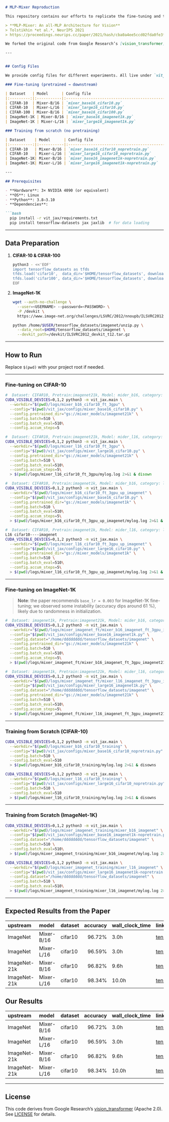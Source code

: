 ```markdown
# MLP-Mixer Reproduction

This repository contains our efforts to replicate the fine-tuning and training experiments of the **MLP-Mixer** architecture from the NeurIPS 2021 paper:

> **MLP-Mixer: An all-MLP Architecture for Vision**  
> Tolstikhin *et al.*, NeurIPS 2021  
> https://proceedings.neurips.cc/paper/2021/hash/cba0a4ee5ccd02fda0fe3f9a3e7b89fe-Abstract.html

We forked the original code from Google Research’s [vision_transformer](https://github.com/google-research/vision_transformer) and added configuration files to run **6 fine-tuning** and **4 training** experiments on CIFAR-10, CIFAR-100, and ImageNet-1K.

---


## Config Files

We provide config files for different experiments. All live under `vit_jax/configs/`.

### Fine-tuning (pretrained → downstream)

| Dataset   | Model      | Config file                                    |
|:---------:|:-----------|:-----------------------------------------------|
| CIFAR-10  | Mixer-B/16 | `mixer_base16_cifar10.py`                      |
| CIFAR-10  | Mixer-L/16 | `mixer_large16_cifar10.py`                     |
| CIFAR-100 | Mixer-B/16 | `mixer_base16_cifar100.py`                     |
| ImageNet-1K | Mixer-B/16 | `mixer_base16_imagenet1k.py`                  |
| ImageNet-1K | Mixer-L/16 | `mixer_large16_imagenet1k.py`                 |

### Training from scratch (no pretraining)

| Dataset    | Model      | Config file                                           |
|:----------:|:-----------|:------------------------------------------------------|
| CIFAR-10   | Mixer-B/16 | `mixer_base16_cifar10_nopretrain.py`                  |
| CIFAR-10   | Mixer-L/16 | `mixer_large16_cifar10_nopretrain.py`                 |
| ImageNet-1K| Mixer-B/16 | `mixer_base16_imagenet1k-nopretrain.py`               |
| ImageNet-1K| Mixer-L/16 | `mixer_large16_imagenet1k-nopretrain.py`              |

---

## Prerequisites

- **Hardware**: 3× NVIDIA 4090 (or equivalent)  
- **OS**: Linux  
- **Python**: 3.8–3.10  
- **Dependencies**:  

```bash
  pip install -r vit_jax/requirements.txt
  pip install tensorflow-datasets jax jaxlib  # for data loading
```

---

## Data Preparation

1. **CIFAR-10 & CIFAR-100**

   ```bash
   python3 - <<'EOF'
   import tensorflow_datasets as tfds
   tfds.load('cifar10',  data_dir='$HOME/tensorflow_datasets', download=True)
   tfds.load('cifar100', data_dir='$HOME/tensorflow_datasets', download=True)
   EOF
   ```

2. **ImageNet-1K**

   ```bash
   wget --auth-no-challenge \
     --user=<USERNAME> --password=<PASSWORD> \
     -P /devkit \
     https://www.image-net.org/challenges/LSVRC/2012/nnoupb/ILSVRC2012_devkit_t12.tar.gz

   python /home/$USER/tensorflow_datasets/imagenet/unzip.py \
     --data_root=$HOME/tensorflow_datasets/imagenet \
     --devkit_path=/devkit/ILSVRC2012_devkit_t12.tar.gz
   ```

---

## How to Run

Replace `$(pwd)` with your project root if needed.

---

### Fine-tuning on CIFAR-10

```bash
#  Dataset: CIFAR10, Pretrain:imagenet21k, Model: mider_b16, category: logs/mixer_b16_cifar10_ft_3gpu
CUDA_VISIBLE_DEVICES=0,1,2 python3 -m vit_jax.main \
  --workdir="$(pwd)/logs/mixer_b16_cifar10_ft_3gpu" \
  --config="$(pwd)/vit_jax/configs/mixer_base16_cifar10.py" \
  --config.pretrained_dir="gs://mixer_models/imagenet21k" \
  --config.batch=510 \
  --config.batch_eval=510\
  --config.accum_steps=5
```



```bash
#  Dataset: CIFAR10, Pretrain:imagenet21k, Model: mider_l16, category: logs/mixer_l16_cifar10_ft_3gpu
CUDA_VISIBLE_DEVICES=0,1,2 python3 -m vit_jax.main \
  --workdir="$(pwd)/logs/mixer_l16_cifar10_ft_3gpu" \
  --config="$(pwd)/vit_jax/configs/mixer_large16_cifar10.py" \
  --config.pretrained_dir="gs://mixer_models/imagenet21k" \
  --config.batch=510 \
  --config.batch_eval=510\
  --config.accum_steps=5\
  > $(pwd)/logs/mixer_l16_cifar10_ft_3gpu/mylog.log 2>&1 & disown
```


```bash
#  Dataset: CIFAR10, Pretrain:imagenet1k, Model: mider_b16, category: logs/mixer_b16_cifar10_ft_3gpu_up_imagenet
CUDA_VISIBLE_DEVICES=0,1,2 python3 -m vit_jax.main \
  --workdir="$(pwd)/logs/mixer_b16_cifar10_ft_3gpu_up_imagenet" \
  --config="$(pwd)/vit_jax/configs/mixer_base16_cifar10.py" \
  --config.pretrained_dir="gs://mixer_models/imagenet1k" \
  --config.batch=510 \
  --config.batch_eval=510\
  --config.accum_steps=5\
  > $(pwd)/logs/mixer_b16_cifar10_ft_3gpu_up_imagenet/mylog.log 2>&1 & disown
```


```bash
#  Dataset: CIFAR10, Pretrain:imagenet1k, Model: mider_l16, category: logs/mixer_l16_cifar10_ft_3gpu_up_imagenet
L16 cifar10----imagenet
CUDA_VISIBLE_DEVICES=0,1,2 python3 -m vit_jax.main \
  --workdir="$(pwd)/logs/mixer_l16_cifar10_ft_3gpu_up_imagenet" \
  --config="$(pwd)/vit_jax/configs/mixer_large16_cifar10.py" \
  --config.pretrained_dir="gs://mixer_models/imagenet1k" \
  --config.batch=510 \
  --config.batch_eval=510\
  --config.accum_steps=5\
  > $(pwd)/logs/mixer_l16_cifar10_ft_3gpu_up_imagenet/mylog.log 2>&1 & disown
```

---

### Fine-tuning on ImageNet-1K

> **Note**: the paper recommends `base_lr = 0.003` for ImageNet-1K fine-tuning; we observed some instability (accuracy dips around 61 %), likely due to randomness in initialization.

```bash
#  Dataset: imagenet1k, Pretrain:imagenet21k, Model: mider_b16, category: logs/mixer_b16_imagenet_ft_3gpu_imagenet21k
CUDA_VISIBLE_DEVICES=0,1,2 python3 -m vit_jax.main \
  --workdir="$(pwd)/logs/mixer_imagenet_ft/mixer_b16_imagenet_ft_3gpu_imagenet21k" \
  --config="$(pwd)/vit_jax/configs/mixer_base16_imagenet1k.py" \
  --config.dataset="/home/dddddddd/tensorflow_datasets/imagenet" \
  --config.pretrained_dir="gs://mixer_models/imagenet21k" \
  --config.batch=510 \
  --config.batch_eval=510\
  --config.accum_steps=5\
  > $(pwd)/logs/mixer_imagenet_ft/mixer_b16_imagenet_ft_3gpu_imagenet21k/mylog.log 2>&1 & disown
```

```bash
#  Dataset: imagenet1k, Pretrain:imagenet21k, Model: mider_l16, category: logs/mixer_l16_imagenet_ft_3gpu_imagenet21k
CUDA_VISIBLE_DEVICES=0,1,2 python3 -m vit_jax.main \
  --workdir="$(pwd)/logs/mixer_imagenet_ft/mixer_l16_imagenet_ft_3gpu_imagenet21k" \
  --config="$(pwd)/vit_jax/configs/mixer_large16_imagenet1k.py" \
  --config.dataset="/home/dddddddd/tensorflow_datasets/imagenet" \
  --config.pretrained_dir="gs://mixer_models/imagenet21k" \
  --config.batch=510 \
  --config.batch_eval=510\
  --config.accum_steps=5\
  > $(pwd)/logs/mixer_imagenet_ft/mixer_l16_imagenet_ft_3gpu_imagenet21k/mylog.log 2>&1 & disown
```

---

### Training from Scratch (CIFAR-10)

```bash
CUDA_VISIBLE_DEVICES=0,1,2 python3 -m vit_jax.main \
  --workdir="$(pwd)/logs/mixer_b16_cifar10_training" \
  --config="$(pwd)/vit_jax/configs/mixer_base16_cifar10_nopretrain.py" \
  --config.batch=510 \
  --config.batch_eval=510
  > $(pwd)/logs/mixer_b16_cifar10_training/mylog.log 2>&1 & disowns
```

```bash
CUDA_VISIBLE_DEVICES=0,1,2 python3 -m vit_jax.main \
  --workdir="$(pwd)/logs/mixer_l16_cifar10_training" \
  --config="$(pwd)/vit_jax/configs/mixer_large16_cifar10_nopretrain.py" \
  --config.batch=510 \
  --config.batch_eval=510
  > $(pwd)/logs/mixer_l16_cifar10_training/mylog.log 2>&1 & disowns
```

---

### Training from Scratch (ImageNet-1K)

```bash
CUDA_VISIBLE_DEVICES=0,1,2 python3 -m vit_jax.main \
  --workdir="$(pwd)/logs/mixer_imagenet_training/mixer_b16_imagenet" \
  --config="$(pwd)/vit_jax/configs/mixer_base16_imagenet1k-nopretrain.py" \
  --config.dataset="/home/dddddddd/tensorflow_datasets/imagenet" \
  --config.batch=510 \
  --config.batch_eval=510\
  > $(pwd)/logs/mixer_imagenet_training/mixer_b16_imagenet/mylog.log 2>&1 & disown
```


```bash
CUDA_VISIBLE_DEVICES=0,1,2 python3 -m vit_jax.main \
  --workdir="$(pwd)/logs/mixer_imagenet_training/mixer_l16_imagenet" \
  --config="$(pwd)/vit_jax/configs/mixer_large16_imagenet1k-nopretrain.py" \
  --config.dataset="/home/dddddddd/tensorflow_datasets/imagenet" \
  --config.batch=510 \
  --config.batch_eval=510\
  > $(pwd)/logs/mixer_imagenet_training/mixer_l16_imagenet/mylog.log 2>&1 & disown
```

---

## Expected Results from the Paper

upstream     | model      | dataset | accuracy | wall_clock_time | link
:----------- | :--------- | :------ | -------: | :-------------- | :---
ImageNet     | Mixer-B/16 | cifar10 | 96.72%   | 3.0h            | [tensorboard.dev](https://tensorboard.dev/experiment/j9zCYt9yQVm93nqnsDZayA/)
ImageNet     | Mixer-L/16 | cifar10 | 96.59%   | 3.0h            | [tensorboard.dev](https://tensorboard.dev/experiment/Q4feeErzRGGop5XzAvYj2g/)
ImageNet-21k | Mixer-B/16 | cifar10 | 96.82%   | 9.6h            | [tensorboard.dev](https://tensorboard.dev/experiment/mvP4McV2SEGFeIww20ie5Q/)
ImageNet-21k | Mixer-L/16 | cifar10 | 98.34%   | 10.0h           | [tensorboard.dev](https://tensorboard.dev/experiment/dolAJyQYTYmudytjalF6Jg/)


## Our Results

upstream     | model      | dataset | accuracy | wall_clock_time | link
:----------- | :--------- | :------ | -------: | :-------------- | :---
ImageNet     | Mixer-B/16 | cifar10 | 96.72%   | 3.0h            | [tensorboard.dev](https://tensorboard.dev/experiment/j9zCYt9yQVm93nqnsDZayA/)
ImageNet     | Mixer-L/16 | cifar10 | 96.59%   | 3.0h            | [tensorboard.dev](https://tensorboard.dev/experiment/Q4feeErzRGGop5XzAvYj2g/)
ImageNet-21k | Mixer-B/16 | cifar10 | 96.82%   | 9.6h            | [tensorboard.dev](https://tensorboard.dev/experiment/mvP4McV2SEGFeIww20ie5Q/)
ImageNet-21k | Mixer-L/16 | cifar10 | 98.34%   | 10.0h           | [tensorboard.dev](https://tensorboard.dev/experiment/dolAJyQYTYmudytjalF6Jg/)


---



## License

This code derives from Google Research’s [vision\_transformer](https://github.com/google-research/vision_transformer) (Apache 2.0). See [LICENSE](LICENSE) for details.
